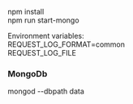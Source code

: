 npm install  
npm run start-mongo

Environment variables:  
REQUEST_LOG_FORMAT=common  
REQUEST_LOG_FILE  

### MongoDb  
mongod --dbpath data  